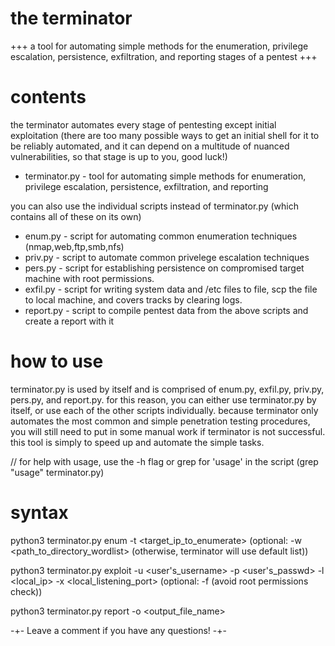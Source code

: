 # the terminator
+++ a tool for automating simple methods for the enumeration, privilege escalation, persistence, exfiltration, and reporting stages of a pentest +++

# contents
the terminator automates every stage of pentesting except initial exploitation (there are too many possible ways to get an initial shell for it to be reliably automated, and it can depend on a multitude of nuanced vulnerabilities, so that stage is up to you, good luck!)
- terminator.py - tool for automating simple methods for enumeration, privilege escalation, persistence, exfiltration, and reporting

you can also use the individual scripts instead of terminator.py (which contains all of these on its own)
- enum.py - script for automating common enumeration techniques (nmap,web,ftp,smb,nfs)
- priv.py - script to automate common privelege escalation techniques
- pers.py - script for establishing persistence on compromised target machine with root permissions.
- exfil.py - script for writing system data and /etc files to file, scp the file to local machine, and covers tracks by clearing logs.
- report.py - script to compile pentest data from the above scripts and create a report with it

# how to use
terminator.py is used by itself and is comprised of enum.py, exfil.py, priv.py, pers.py, and report.py. 
for this reason, you can either use terminator.py by itself, or use each of the other scripts individually. because terminator only automates the most common and simple penetration testing procedures, you will still need to put in some manual work if terminator is not successful. this tool is simply to speed up and automate the simple tasks.

// for help with usage, use the -h flag or grep for 'usage' in the script (grep "usage" terminator.py)

# syntax
python3 terminator.py enum -t <target_ip_to_enumerate> (optional: -w <path_to_directory_wordlist> (otherwise, terminator will use default list))

python3 terminator.py exploit -u <user's_username> -p <user's_passwd> -l <local_ip> -x <local_listening_port> (optional: -f (avoid root permissions check))

python3 terminator.py report -o <output_file_name>


-+- Leave a comment if you have any questions! -+-
